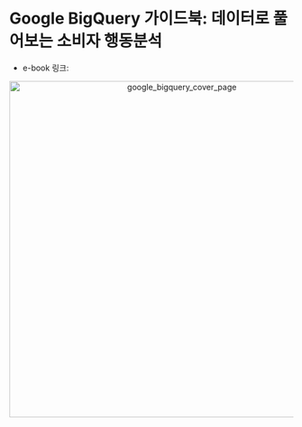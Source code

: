 # Google BigQuery 가이드북: 데이터로 풀어보는 소비자 행동분석
* e-book 링크: 
<p align="center"><img width="596" alt="google_bigquery_cover_page" src="https://github.com/Google-BigQuery-Guidebook/.github/assets/54128055/f4a16b0e-1e1b-4e6a-b956-9cf0a6f1f1af">

